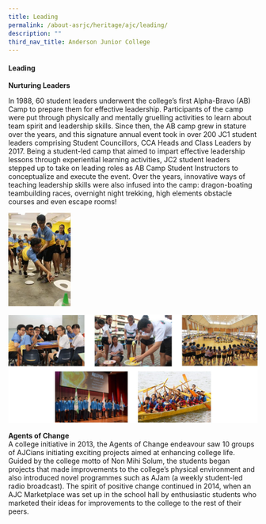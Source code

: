 ```yaml
---
title: Leading
permalink: /about-asrjc/heritage/ajc/leading/
description: ""
third_nav_title: Anderson Junior College
---
```

#### Leading

**Nurturing Leaders**

In 1988, 60 student leaders underwent the college’s first Alpha-Bravo (AB) Camp to prepare them for effective leadership. Participants of the camp were put through physically and mentally gruelling activities to learn about team spirit and leadership skills. Since then, the AB camp grew in stature over the years, and this signature annual event took in over 200 JC1 student leaders comprising Student Councillors, CCA Heads and Class Leaders by 2017. Being a student-led camp that aimed to impart effective leadership lessons through experiential learning activities, JC2 student leaders stepped up to take on leading roles as AB Camp Student Instructors to conceptualize and execute the event. Over the years, innovative ways of teaching leadership skills were also infused into the camp: dragon-boating teambuilding races, overnight night trekking, high elements obstacle courses and even escape rooms!

<img src="/images/Nurturing-Leaders-Alpha-Bravo-Camp-2014_2-200x300.jpg" 
     style="width:25%">

![](/images/AJC%20-%20Learning.jpg)

**Agents of Change**  
A college initiative in 2013, the Agents of Change endeavour saw 10 groups of AJCians initiating exciting projects aimed at enhancing college life. Guided by the college motto of Non Mihi Solum, the students began projects that made improvements to the college’s physical environment and also introduced novel programmes such as AJam (a weekly student-led radio broadcast). The spirit of positive change continued in 2014, when an AJC Marketplace was set up in the school hall by enthusiastic students who marketed their ideas for improvements to the college to the rest of their peers.